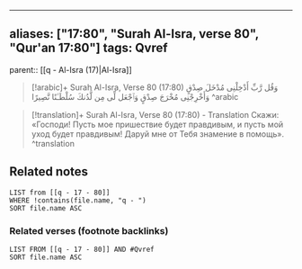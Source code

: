 
---
aliases: ["17:80", "Surah Al-Isra, verse 80", "Qur'an 17:80"]
tags: Qvref
---

parent:: [[q - Al-Isra (17)|Al-Isra]]

> [!arabic]+ Surah Al-Isra, Verse 80 (17:80)
> <span class="quran-arabic">وَقُل رَّبِّ أَدْخِلْنِى مُدْخَلَ صِدْقٍ وَأَخْرِجْنِى مُخْرَجَ صِدْقٍ وَٱجْعَل لِّى مِن لَّدُنكَ سُلْطَـٰنًا نَّصِيرًا</span>
^arabic

> [!translation]+ Surah Al-Isra, Verse 80 (17:80) - Translation
> Скажи: «Господи! Пусть мое пришествие будет правдивым, и пусть мой уход будет правдивым! Даруй мне от Тебя знамение в помощь».
^translation



## Related notes
```dataview
LIST from [[q - 17 - 80]]
WHERE !contains(file.name, "q - ")
SORT file.name ASC
```

### Related verses (footnote backlinks)
```dataview
LIST FROM [[q - 17 - 80]] AND #Qvref
SORT file.name ASC
```

